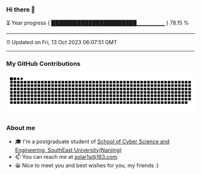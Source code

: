 ### Hi there 👋

⏳ Year progress { ███████████████████████▁▁▁▁▁▁▁ } 78.15 %

---

⏰ Updated on Fri, 13 Oct 2023 06:07:51 GMT

---
### My GitHub Contributions    

![](https://raw.githubusercontent.com/chenzongyao200127/chenzongyao200127/main/assets/github-contribution-grid-snake.svg)          

### About me   

- 🎓 I'm a postgraduate student of [School of Cyber Science and Engineering, SouthEast University(Nanjing)](https://www.seu.edu.cn/)
- 📫 You can reach me at [solar1s@163.com](mailto:solar1s@163.com).
- 😀 Nice to meet you and best wishes for you, my friends :)  



